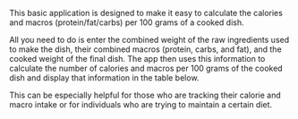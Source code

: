 <!-- ---
title: 'What is it?'
--- -->

This basic application is designed to make it easy to calculate the calories and macros (protein/fat/carbs) per 100 grams of a cooked dish.

All you need to do is enter the combined weight of the raw ingredients used to make the dish, their combined macros (protein, carbs, and fat), and the cooked weight of the final dish. The app then uses this information to calculate the number of calories and macros per 100 grams of the cooked dish and display that information in the table below.

This can be especially helpful for those who are tracking their calorie and macro intake or for individuals who are trying to maintain a certain diet.
